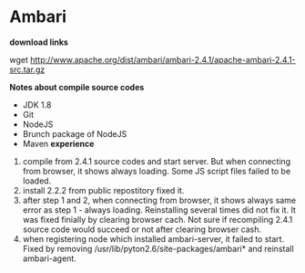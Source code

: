 # Ambari
**download links**

wget http://www.apache.org/dist/ambari/ambari-2.4.1/apache-ambari-2.4.1-src.tar.gz

**Notes about compile source codes**
* JDK 1.8
* Git
* NodeJS
* Brunch package of NodeJS
* Maven
**experience**
1. compile from 2.4.1 source codes and start server. But when connecting from browser, it shows always loading. Some JS script files failed to be loaded.
2. install 2.2.2 from public repostitory fixed it.
3. after step 1 and 2, when connecting from browser, it shows always same error as step 1 - always loading. Reinstalling several times did not fix it. It was fixed finially by clearing browser cach. Not sure if recompiling 2.4.1 source code would succeed or not after clearing browser cash.
4. when registering node which installed ambari-server, it failed to start. Fixed by removing /usr/lib/pyton2.6/site-packages/ambari\* and reinstall ambari-agent.
